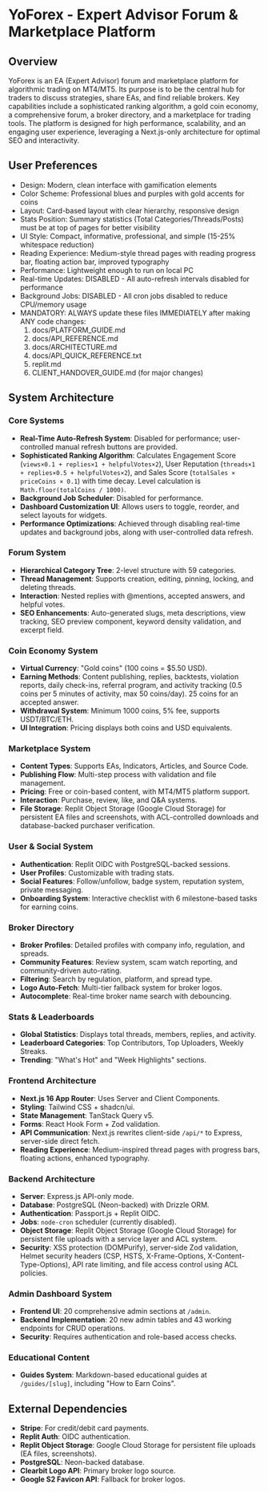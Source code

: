 # YoForex - Expert Advisor Forum & Marketplace Platform

## Overview
YoForex is an EA (Expert Advisor) forum and marketplace platform for algorithmic trading on MT4/MT5. Its purpose is to be the central hub for traders to discuss strategies, share EAs, and find reliable brokers. Key capabilities include a sophisticated ranking algorithm, a gold coin economy, a comprehensive forum, a broker directory, and a marketplace for trading tools. The platform is designed for high performance, scalability, and an engaging user experience, leveraging a Next.js-only architecture for optimal SEO and interactivity.

## User Preferences
- Design: Modern, clean interface with gamification elements
- Color Scheme: Professional blues and purples with gold accents for coins
- Layout: Card-based layout with clear hierarchy, responsive design
- Stats Position: Summary statistics (Total Categories/Threads/Posts) must be at top of pages for better visibility
- UI Style: Compact, informative, professional, and simple (15-25% whitespace reduction)
- Reading Experience: Medium-style thread pages with reading progress bar, floating action bar, improved typography
- Performance: Lightweight enough to run on local PC
- Real-time Updates: DISABLED - All auto-refresh intervals disabled for performance
- Background Jobs: DISABLED - All cron jobs disabled to reduce CPU/memory usage
- MANDATORY: ALWAYS update these files IMMEDIATELY after making ANY code changes:
    1. docs/PLATFORM_GUIDE.md
    2. docs/API_REFERENCE.md
    3. docs/ARCHITECTURE.md
    4. docs/API_QUICK_REFERENCE.txt
    5. replit.md
    6. CLIENT_HANDOVER_GUIDE.md (for major changes)

## System Architecture

### Core Systems
- **Real-Time Auto-Refresh System**: Disabled for performance; user-controlled manual refresh buttons are provided.
- **Sophisticated Ranking Algorithm**: Calculates Engagement Score (`views×0.1 + replies×1 + helpfulVotes×2`), User Reputation (`threads×1 + replies×0.5 + helpfulVotes×2`), and Sales Score (`totalSales × priceCoins × 0.1`) with time decay. Level calculation is `Math.floor(totalCoins / 1000)`.
- **Background Job Scheduler**: Disabled for performance.
- **Dashboard Customization UI**: Allows users to toggle, reorder, and select layouts for widgets.
- **Performance Optimizations**: Achieved through disabling real-time updates and background jobs, along with user-controlled data refresh.

### Forum System
- **Hierarchical Category Tree**: 2-level structure with 59 categories.
- **Thread Management**: Supports creation, editing, pinning, locking, and deleting threads.
- **Interaction**: Nested replies with @mentions, accepted answers, and helpful votes.
- **SEO Enhancements**: Auto-generated slugs, meta descriptions, view tracking, SEO preview component, keyword density validation, and excerpt field.

### Coin Economy System
- **Virtual Currency**: "Gold coins" (100 coins = $5.50 USD).
- **Earning Methods**: Content publishing, replies, backtests, violation reports, daily check-ins, referral program, and activity tracking (0.5 coins per 5 minutes of activity, max 50 coins/day). 25 coins for an accepted answer.
- **Withdrawal System**: Minimum 1000 coins, 5% fee, supports USDT/BTC/ETH.
- **UI Integration**: Pricing displays both coins and USD equivalents.

### Marketplace System
- **Content Types**: Supports EAs, Indicators, Articles, and Source Code.
- **Publishing Flow**: Multi-step process with validation and file management.
- **Pricing**: Free or coin-based content, with MT4/MT5 platform support.
- **Interaction**: Purchase, review, like, and Q&A systems.
- **File Storage**: Replit Object Storage (Google Cloud Storage) for persistent EA files and screenshots, with ACL-controlled downloads and database-backed purchaser verification.

### User & Social System
- **Authentication**: Replit OIDC with PostgreSQL-backed sessions.
- **User Profiles**: Customizable with trading stats.
- **Social Features**: Follow/unfollow, badge system, reputation system, private messaging.
- **Onboarding System**: Interactive checklist with 6 milestone-based tasks for earning coins.

### Broker Directory
- **Broker Profiles**: Detailed profiles with company info, regulation, and spreads.
- **Community Features**: Review system, scam watch reporting, and community-driven auto-rating.
- **Filtering**: Search by regulation, platform, and spread type.
- **Logo Auto-Fetch**: Multi-tier fallback system for broker logos.
- **Autocomplete**: Real-time broker name search with debouncing.

### Stats & Leaderboards
- **Global Statistics**: Displays total threads, members, replies, and activity.
- **Leaderboard Categories**: Top Contributors, Top Uploaders, Weekly Streaks.
- **Trending**: "What's Hot" and "Week Highlights" sections.

### Frontend Architecture
- **Next.js 16 App Router**: Uses Server and Client Components.
- **Styling**: Tailwind CSS + shadcn/ui.
- **State Management**: TanStack Query v5.
- **Forms**: React Hook Form + Zod validation.
- **API Communication**: Next.js rewrites client-side `/api/*` to Express, server-side direct fetch.
- **Reading Experience**: Medium-inspired thread pages with progress bars, floating actions, enhanced typography.

### Backend Architecture
- **Server**: Express.js API-only mode.
- **Database**: PostgreSQL (Neon-backed) with Drizzle ORM.
- **Authentication**: Passport.js + Replit OIDC.
- **Jobs**: `node-cron` scheduler (currently disabled).
- **Object Storage**: Replit Object Storage (Google Cloud Storage) for persistent file uploads with a service layer and ACL system.
- **Security**: XSS protection (DOMPurify), server-side Zod validation, Helmet security headers (CSP, HSTS, X-Frame-Options, X-Content-Type-Options), API rate limiting, and file access control using ACL policies.

### Admin Dashboard System
- **Frontend UI**: 20 comprehensive admin sections at `/admin`.
- **Backend Implementation**: 20 new admin tables and 43 working endpoints for CRUD operations.
- **Security**: Requires authentication and role-based access checks.

### Educational Content
- **Guides System**: Markdown-based educational guides at `/guides/[slug]`, including "How to Earn Coins".

## External Dependencies
- **Stripe**: For credit/debit card payments.
- **Replit Auth**: OIDC authentication.
- **Replit Object Storage**: Google Cloud Storage for persistent file uploads (EA files, screenshots).
- **PostgreSQL**: Neon-backed database.
- **Clearbit Logo API**: Primary broker logo source.
- **Google S2 Favicon API**: Fallback for broker logos.